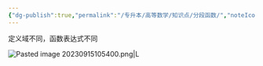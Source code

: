 ```yaml
---
{"dg-publish":true,"permalink":"/专升本/高等数学/知识点/分段函数/","noteIcon":""}
---
```


定义域不同，函数表达式不同

![Pasted image 20230915105400.png|L](/img/user/%E5%AD%98%E5%82%A8/%E9%99%84%E4%BB%B6/Pasted%20image%2020230915105400.png)